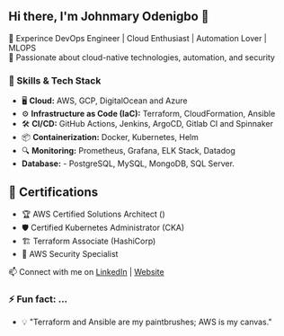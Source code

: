 ## Hi there, I'm Johnmary Odenigbo 👋

🔹 Experince DevOps Engineer | Cloud Enthusiast | Automation Lover | MLOPS  
🔹 Passionate about cloud-native technologies, automation, and security  

### 🚀 Skills & Tech Stack  
- 🖥 **Cloud:** AWS, GCP, DigitalOcean and Azure  
- ⚙️ **Infrastructure as Code (IaC):** Terraform, CloudFormation,  Ansible
- 🛠 **CI/CD:** GitHub Actions, Jenkins, ArgoCD, Gitlab CI and Spinnaker
- 📦 **Containerization:** Docker, Kubernetes, Helm  
- 🔍 **Monitoring:** Prometheus, Grafana, ELK Stack, Datadog 
-    **Database:** - PostgreSQL, MySQL, MongoDB, SQL Server.

<!-- ### 📂 Featured Projects  
🔹 **[Kubernetes Cluster Setup](https://github.com/yourrepo)** – Automated Kubernetes cluster deployment using Terraform and Helm.  
🔹 **[CI/CD Pipeline](https://github.com/yourrepo)** – End-to-end CI/CD workflow with GitHub Actions and AWS.  
🔹 **[AWS Secure Architecture](https://github.com/yourrepo)** – Infrastructure setup with security best practices.   -->
## 📜 Certifications  
- 🏆 AWS Certified Solutions Architect () 
- 🛡️ Certified Kubernetes Administrator (CKA)  
- 🏗️ Terraform Associate (HashiCorp)  
- 🔐 AWS Security Specialist  

📫 Connect with me on [LinkedIn](https://linkedin.com/in/johnmaryodenigbo) | [Website](https://yourportfolio.com)  

### ⚡ Fun fact: ...
- 💡 "Terraform and Ansible are my paintbrushes; AWS is my canvas."
<!--
**odenigbojohnmary/odenigbojohnmary** is a ✨ _special_ ✨ repository because its `README.md` (this file) appears on your GitHub profile.

Here are some ideas to get you started:

- 🔭 I’m currently working on ...
- 🌱 I’m currently learning ...
- 👯 I’m looking to collaborate on ...
- 🤔 I’m looking for help with ...
- 💬 Ask me about ...
- 📫 How to reach me: ...
- 😄 Pronouns: ...
- ⚡ Fun fact: ...
-->
